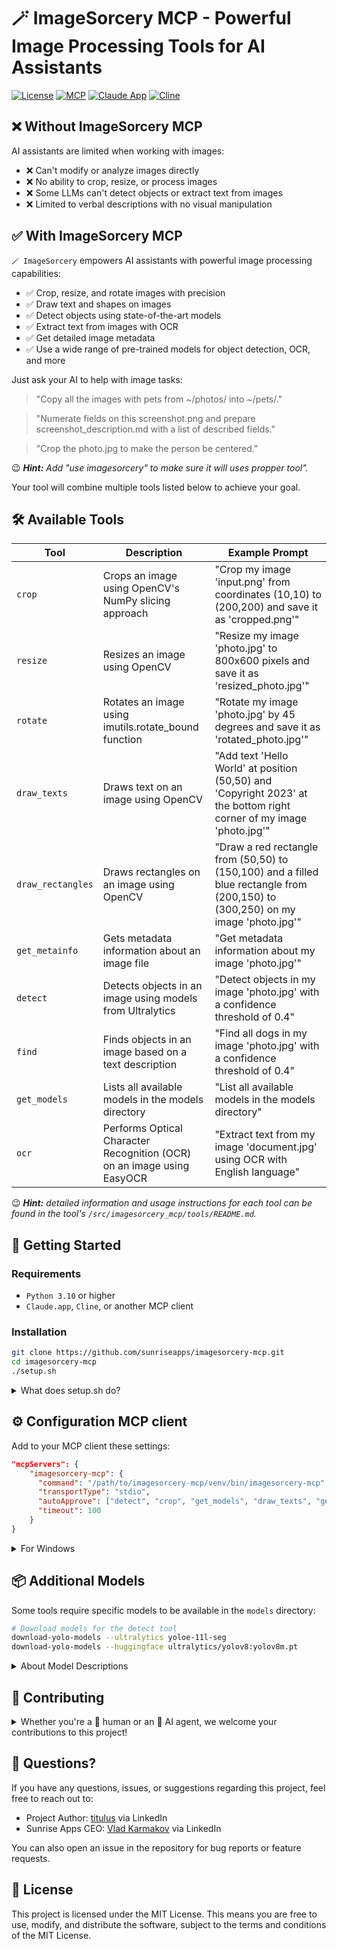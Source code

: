 # 🪄 ImageSorcery MCP - Powerful Image Processing Tools for AI Assistants

[![License](https://img.shields.io/badge/License-MIT-green)](https://opensource.org/licenses/MIT) [![MCP](https://img.shields.io/badge/Protocol-MCP-lightgrey)](https://github.com/microsoft/mcp) [![Claude App](https://img.shields.io/badge/Works_with-Claude_App-purple)](https://claude.ai) [![Cline](https://img.shields.io/badge/Works_with-Cline-orange)](https://github.com/ClineLabs/cline) 


## ❌ Without ImageSorcery MCP

AI assistants are limited when working with images:

- ❌ Can't modify or analyze images directly
- ❌ No ability to crop, resize, or process images
- ❌ Some LLMs can't detect objects or extract text from images
- ❌ Limited to verbal descriptions with no visual manipulation

## ✅ With ImageSorcery MCP

`🪄 ImageSorcery` empowers AI assistants with powerful image processing capabilities:

- ✅ Crop, resize, and rotate images with precision
- ✅ Draw text and shapes on images
- ✅ Detect objects using state-of-the-art models
- ✅ Extract text from images with OCR
- ✅ Get detailed image metadata
- ✅ Use a wide range of pre-trained models for object detection, OCR, and more

Just ask your AI to help with image tasks:

> "Copy all the images with pets from ~/photos/ into ~/pets/."

> "Numerate fields on this screenshot.png and prepare screenshot_description.md with a list of described fields."

> "Crop the photo.jpg to make the person be centered."

😉 _**Hint:** Add "use imagesorcery" to make sure it will uses propper tool"._

Your tool will combine multiple tools listed below to achieve your goal.

## 🛠️ Available Tools

| Tool | Description | Example Prompt |
|------|-------------|----------------|
| `crop` | Crops an image using OpenCV's NumPy slicing approach | "Crop my image 'input.png' from coordinates (10,10) to (200,200) and save it as 'cropped.png'" |
| `resize` | Resizes an image using OpenCV | "Resize my image 'photo.jpg' to 800x600 pixels and save it as 'resized_photo.jpg'" |
| `rotate` | Rotates an image using imutils.rotate_bound function | "Rotate my image 'photo.jpg' by 45 degrees and save it as 'rotated_photo.jpg'" |
| `draw_texts` | Draws text on an image using OpenCV | "Add text 'Hello World' at position (50,50) and 'Copyright 2023' at the bottom right corner of my image 'photo.jpg'" |
| `draw_rectangles` | Draws rectangles on an image using OpenCV | "Draw a red rectangle from (50,50) to (150,100) and a filled blue rectangle from (200,150) to (300,250) on my image 'photo.jpg'" |
| `get_metainfo` | Gets metadata information about an image file | "Get metadata information about my image 'photo.jpg'" |
| `detect` | Detects objects in an image using models from Ultralytics | "Detect objects in my image 'photo.jpg' with a confidence threshold of 0.4" |
| `find` | Finds objects in an image based on a text description | "Find all dogs in my image 'photo.jpg' with a confidence threshold of 0.4" |
| `get_models` | Lists all available models in the models directory | "List all available models in the models directory" |
| `ocr` | Performs Optical Character Recognition (OCR) on an image using EasyOCR | "Extract text from my image 'document.jpg' using OCR with English language" |

😉 _**Hint:** detailed information and usage instructions for each tool can be found in the tool's `/src/imagesorcery_mcp/tools/README.md`._

## 🚀 Getting Started

### Requirements

- `Python 3.10` or higher
- `Claude.app`, `Cline`, or another MCP client

### Installation

```bash
git clone https://github.com/sunriseapps/imagesorcery-mcp.git
cd imagesorcery-mcp
./setup.sh
```

<details>
<summary>What does setup.sh do?</summary>
The `setup.sh` script performs the following actions:

- Creates a Python virtual environment named `venv` if it doesn't already exist.
- Activates the virtual environment.
- Installs the project's core dependencies using `pip install -e .`.
- Runs the post-installation process to set up models and requirements using `imagesorcery-mcp --post-install`.

#### The post-installation process:

- Creates a `models` directory to store pre-trained models.
- Generates the initial `models/model_descriptions.json` file.
- Downloads default YOLO models (`yoloe-11l-seg-pf.pt`, `yoloe-11s-seg-pf.pt`, `yoloe-11l-seg.pt`, `yoloe-11s-seg.pt`) required by the `detect` tool.
- Installs the CLIP package and downloads the required models for the `find` tool for text prompts.

You can run this process anytime to restore the default models using:
```bash
imagesorcery-mcp --post-install
```
</details>

## ⚙️ Configuration MCP client

Add to your MCP client these settings:

```json
"mcpServers": {
    "imagesorcery-mcp": {
      "command": "/path/to/imagesorcery-mcp/venv/bin/imagesorcery-mcp",
      "transportType": "stdio",
      "autoApprove": ["detect", "crop", "get_models", "draw_texts", "get_metainfo", "rotate", "resize", "classify", "draw_rectangles", "find", "ocr"],
      "timeout": 100
    }
}
```

<details>
<summary>For Windows</summary>

```json
"mcpServers": {
    "imagesorcery-mcp": {
      "command": "C:\\path\\to\\imagesorcery-mcp\\venv\\Scripts\\imagesorcery-mcp.exe",
      "transportType": "stdio",
      "autoApprove": ["detect", "crop", "get_models", "draw_texts", "get_metainfo", "rotate", "resize", "classify", "draw_rectangles", "find", "ocr"],
      "timeout": 100
    }
}
```
</details>

## 📦 Additional Models

Some tools require specific models to be available in the `models` directory:

```bash
# Download models for the detect tool
download-yolo-models --ultralytics yoloe-11l-seg
download-yolo-models --huggingface ultralytics/yolov8:yolov8m.pt
```

<details>
<summary>About Model Descriptions</summary>

When downloading models, the script automatically updates the `models/model_descriptions.json` file:

- For Ultralytics models: Descriptions are predefined in `src/imagesorcery_mcp/scripts/create_model_descriptions.py` and include detailed information about each model's purpose, size, and characteristics.

- For Hugging Face models: Descriptions are automatically extracted from the model card on Hugging Face Hub. The script attempts to use the model name from the model index or the first line of the description.

After downloading models, it's recommended to check the descriptions in `models/model_descriptions.json` and adjust them if needed to provide more accurate or detailed information about the models' capabilities and use cases.
</details>

## 🤝 Contributing
<details>
<summary>Whether you're a 👤 human or an 🤖 AI agent, we welcome your contributions to this project!</summary>

### Directory Structure

This repository is organized as follows:

```
.
├── .gitignore                 # Specifies intentionally untracked files that Git should ignore.
├── pyproject.toml             # Configuration file for Python projects, including build system, dependencies, and tool settings.
├── pytest.ini                 # Configuration file for the pytest testing framework.
├── README.md                  # The main documentation file for the project.
├── setup.sh                   # A shell script for quick setup.
├── models/                    # This directory stores pre-trained models used by tools like `detect` and `find`. It is typically ignored by Git due to the large file sizes.
│   ├── model_descriptions.json  # Contains descriptions of the available models.
│   ├── settings.json            # Contains settings related to model management and training runs.
│   └── *.pt                     # Pre-trained model.
├── src/                       # Contains the source code for the 🪄 ImageSorcery MCP server.
│   └── imagesorcery_mcp/       # The main package directory for the server.
│       ├── __init__.py          # Makes `imagesorcery_mcp` a Python package.
│       ├── __main__.py          # Entry point for running the package as a script.
│       ├── logging_config.py    # Configures the logging for the server.
│       ├── server.py            # The main server file, responsible for initializing FastMCP and registering tools.
│       ├── logs/                # Directory for storing server logs.
│       ├── scripts/             # Contains utility scripts for model management.
│       │   ├── README.md        # Documentation for the scripts.
│       │   ├── __init__.py      # Makes `scripts` a Python package.
│       │   ├── create_model_descriptions.py # Script to generate model descriptions.
│       │   ├── download_clip.py # Script to download CLIP models.
│       │   ├── post_install.py  # Script to run post-installation tasks.
│       │   └── download_models.py # Script to download other models (e.g., YOLO).
│       └── tools/               # Contains the implementation of individual MCP tools.
│           ├── README.md        # Documentation for the tools.
│           ├── __init__.py      # Import the central logger
│           └── *.py           # Implements the tool.
└── tests/                     # Contains test files for the project.
    ├── test_server.py         # Tests for the main server functionality.
    ├── data/                  # Contains test data, likely image files used in tests.
    └── tools/                 # Contains tests for individual tools.
```

### Development Setup

1. Clone the repository:
```bash
git clone https://github.com/titulus/imagesorcery-mcp.git
cd imagesorcery-mcp
```

2. Perform Client's install described above.
```bash
./setup.sh
```

3. Activate a virtual environment:
```bash
venv\Scripts\activate # win
source venv/bin/activate # mac/linux
```

4. Install development dependencies:
```bash
pip install -e ".[dev]"
```

### Rules

These rules apply to all contributors: humans and AI.

0. Read all the `README.md` files in the project. Understand the project structure and purpose. Understand the guidelines for contributing. Think through how it's relate to you task, and how to make changes accordingly.
1. Read `pyproject.toml`.
Make attention to sections: `[tool.ruff]`, `[tool.ruff.lint]`, `[project.optional-dependencies]` and `[project]dependencies`.
Strictly follow code style defined in `pyproject.toml`.
Stick to the stack defined in `pyproject.toml` dependencies and do not add any new dependencies without a good reason.
2. Write your code in new and existing files.
If new dependencies needed, update `pyproject.toml` and install them via `pip install -e .` or `pip install -e ".[dev]"`. Do not install them diirectly via `pip install`.
Check out exixisting source codes for examples (e.g. `src/imagesorcery_mcp/server.py`, `src/imagesorcery_mcp/tools/crop.py`). Stick to the code style, naming conventions, input and outpput data formats, codeode structure, arcchitecture, etc. of the existing code.
3. Update related `README.md` files with your changes.
Stick to the format and structure of the existing `README.md` files.
4. Write tests for your code.
Check out existing tests for examples (e.g. `tests/test_server.py`, `tests/tools/test_crop.py`).
Stick to the code style, naming conventions, input and outpput data formats, codeode structure, arcchitecture, etc. of the existing tests.

5. Run tests and linter to ensure everything works:
```bash
pytest
ruff check .
```
In case of fails - fix the code and tests. It is **strictly required** to have all new code to comply with the linter rules and pass all tests.


### Coding hints
- Use type hints where appropriate
- Use pydantic for data validation and serialization
</details>

## 📝 Questions?

If you have any questions, issues, or suggestions regarding this project, feel free to reach out to:

- Project Author: [titulus](https://www.linkedin.com/in/titulus/) via LinkedIn
- Sunrise Apps CEO: [Vlad Karmakov](https://www.linkedin.com/in/vladkarm/) via LinkedIn

You can also open an issue in the repository for bug reports or feature requests.

## 📜 License

This project is licensed under the MIT License. This means you are free to use, modify, and distribute the software, subject to the terms and conditions of the MIT License.
